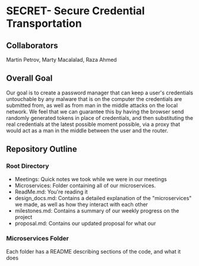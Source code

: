 # SECRET- Secure Credential Transportation

## Collaborators
Martin Petrov, Marty Macalalad, Raza Ahmed

## Overall Goal
Our goal is to create a password manager that can keep a user's credentials untouchable by any malware that is on the computer the credentials are submitted from, as well as from man in the middle attacks on the local network. We feel that we can guarantee this by having the browser send randomly generated tokens in place of credentials, and then substituting the real credentials at the latest possible moment possible, via a proxy that would act as a man in the middle between the user and the router. 

## Repository Outline 
### Root Directory
  - Meetings: Quick notes we took while we were in our meetings
  - Microservices: Folder containing all of our microservices.
  - ReadMe.md: You're reading it
  - design_docs.md: Contains a detailed explanation of the "microservices" we made, as well as how they interact with each other
  - milestones.md: Contains a summary of our weekly progress on the project
  - proposal.md: Contains our updated proposal for what our
  
### Microservices Folder
Each folder has a README describing sections of the code, and what it does
